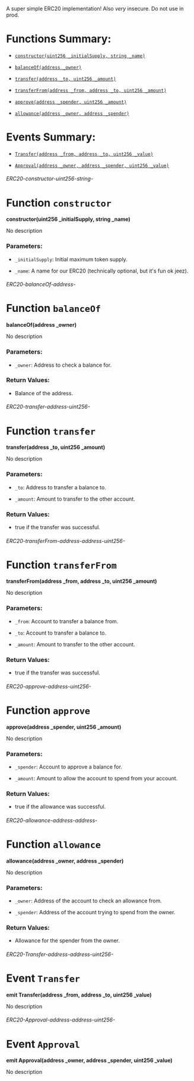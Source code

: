 A super simple ERC20 implementation! Also *very* insecure. Do not use in prod.

# Functions Summary:

- [`constructor(uint256 _initialSupply, string _name)`](#ERC20-constructor-uint256-string-)

- [`balanceOf(address _owner)`](#ERC20-balanceOf-address-)

- [`transfer(address _to, uint256 _amount)`](#ERC20-transfer-address-uint256-)

- [`transferFrom(address _from, address _to, uint256 _amount)`](#ERC20-transferFrom-address-address-uint256-)

- [`approve(address _spender, uint256 _amount)`](#ERC20-approve-address-uint256-)

- [`allowance(address _owner, address _spender)`](#ERC20-allowance-address-address-)

# Events Summary:

- [`Transfer(address _from, address _to, uint256 _value)`](#ERC20-Transfer-address-address-uint256-)

- [`Approval(address _owner, address _spender, uint256 _value)`](#ERC20-Approval-address-address-uint256-)

###### *ERC20-constructor-uint256-string-*

# Function `constructor`

**constructor(uint256 _initialSupply, string _name)**

No description

### Parameters:

- `_initialSupply`: Initial maximum token supply.

- `_name`: A name for our ERC20 (technically optional, but it's fun ok jeez).

###### *ERC20-balanceOf-address-*

# Function `balanceOf`

**balanceOf(address _owner)**

No description

### Parameters:

- `_owner`: Address to check a balance for.

### Return Values:

- Balance of the address.

###### *ERC20-transfer-address-uint256-*

# Function `transfer`

**transfer(address _to, uint256 _amount)**

No description

### Parameters:

- `_to`: Address to transfer a balance to.

- `_amount`: Amount to transfer to the other account.

### Return Values:

- true if the transfer was successful.

###### *ERC20-transferFrom-address-address-uint256-*

# Function `transferFrom`

**transferFrom(address _from, address _to, uint256 _amount)**

No description

### Parameters:

- `_from`: Account to transfer a balance from.

- `_to`: Account to transfer a balance to.

- `_amount`: Amount to transfer to the other account.

### Return Values:

- true if the transfer was successful.

###### *ERC20-approve-address-uint256-*

# Function `approve`

**approve(address _spender, uint256 _amount)**

No description

### Parameters:

- `_spender`: Account to approve a balance for.

- `_amount`: Amount to allow the account to spend from your account.

### Return Values:

- true if the allowance was successful.

###### *ERC20-allowance-address-address-*

# Function `allowance`

**allowance(address _owner, address _spender)**

No description

### Parameters:

- `_owner`: Address of the account to check an allowance from.

- `_spender`: Address of the account trying to spend from the owner.

### Return Values:

- Allowance for the spender from the owner.

###### *ERC20-Transfer-address-address-uint256-*

# Event `Transfer`

**emit Transfer(address _from, address _to, uint256 _value)**

No description

###### *ERC20-Approval-address-address-uint256-*

# Event `Approval`

**emit Approval(address _owner, address _spender, uint256 _value)**

No description
